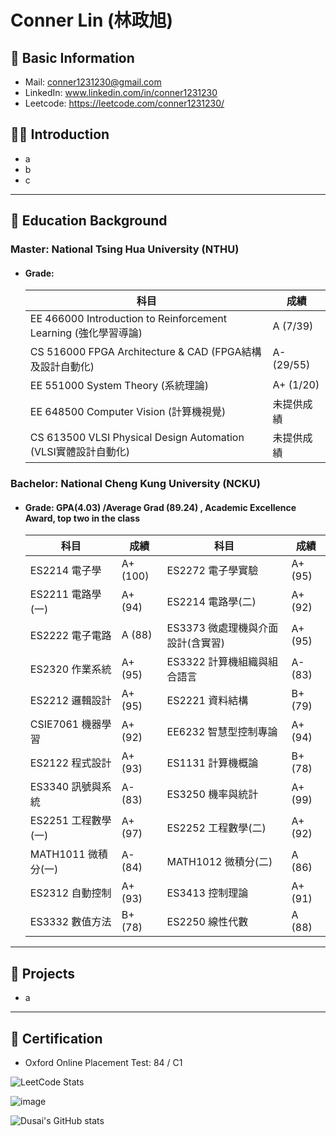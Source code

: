 # Conner Lin (林政旭)
## :incoming_envelope: Basic Information
- Mail: conner1231230@gmail.com
- LinkedIn: www.linkedin.com/in/conner1231230
- Leetcode: https://leetcode.com/conner1231230/

## 👨‍🎓 Introduction
- a
- b
- c

---
## 📖 Education Background
### Master: National Tsing Hua University (NTHU)
- #### Grade:
  |  科目                                       | 成績                         |
  |------------------------------------------|----------------------------|
  | EE 466000 Introduction to Reinforcement Learning (強化學習導論) | A (7/39)                    |
  | CS 516000 FPGA Architecture & CAD (FPGA結構及設計自動化)        | A- (29/55)                  |
  | EE 551000 System Theory (系統理論)                 | A+ (1/20)                   |
  | EE 648500 Computer Vision (計算機視覺)               | 未提供成績                      |
  | CS 613500 VLSI Physical Design Automation (VLSI實體設計自動化) | 未提供成績                      |

  
### Bachelor: National Cheng Kung University (NCKU)
- #### Grade: **GPA(4.03) /Average Grad (89.24)** , Academic Excellence Award, top two in the class
  | 科目 | 成績 | 科目 | 成績 |   
  |------|------| ------|------|
  | ES2214 電子學 | A+ (100) | ES2272 電子學實驗 | A+ (95) |
  | ES2211 電路學(一) | A+ (94) | ES2214 電路學(二) | A+ (92) |
  | ES2222 電子電路 | A (88) | ES3373 微處理機與介面設計(含實習) | A+ (95) |
  | ES2320 作業系統 | A+ (95) | ES3322 計算機組織與組合語言 | A- (83) |
  | ES2212 邏輯設計 | A+ (95) | ES2221 資料結構 | B+ (79) |
  | CSIE7061 機器學習 | A+ (92) | EE6232 智慧型控制專論 | A+ (94)  | 
  | ES2122 程式設計 | A+ (93) |  ES1131 計算機概論 | B+ (78) |
  | ES3340 訊號與系統 | A- (83) | ES3250 機率與統計 | A+ (99) |
  | ES2251 工程數學(一) | A+ (97) | ES2252 工程數學(二) | A+ (92) |
  | MATH1011 微積分(一) | A- (84) | MATH1012 微積分(二) | A (86) |
  | ES2312 自動控制 | A+ (93) | ES3413 控制理論 | A+ (91) |
  | ES3332 數值方法 | B+ (78) | ES2250 線性代數 | A (88) |
  
  
--- 
## 🤡 Projects
  
  - a
---
## 📑 Certification
  - Oxford Online Placement Test: 84 / C1

  ![LeetCode Stats](https://leetcard.jacoblin.cool/conner1231230?theme=wtf&font=Bahianita&ext=contest)

  ![image](https://github.com/conner1231230/conner1231230/assets/94916111/58e82b14-9f36-48ca-93ec-faf07ca40c47)


  ![Dusai's GitHub stats](https://github-readme-stats.vercel.app/api?username=conner1231230)
